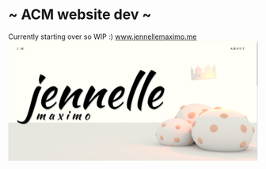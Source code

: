 # ~ ACM website dev ~
Currently starting over so WIP :)
www.jennellemaximo.me
![home-page](https://github.com/jenoodly/JM_web/blob/master/home-page.png)
